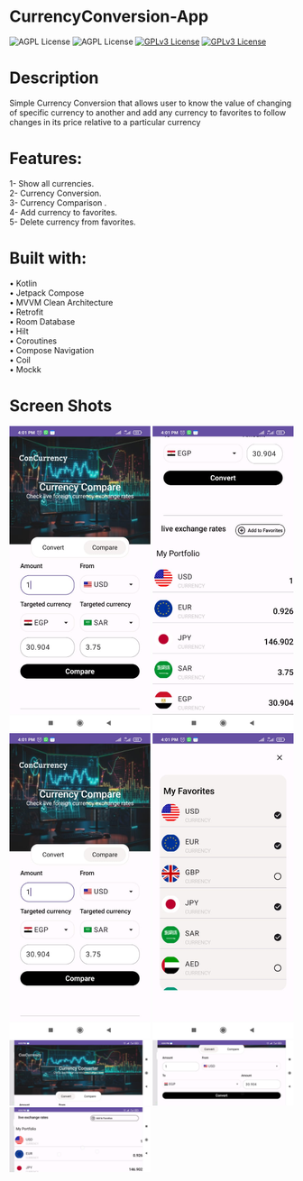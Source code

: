 # CurrencyConversion-App

![AGPL License](https://img.shields.io/badge/AndroidStudio-blue.svg) 
![AGPL License](https://img.shields.io/badge/Kotlin-blue.svg) 
[![GPLv3 License](https://img.shields.io/badge/minSdk-24-green.svg)](https://opensource.org/licenses/)
[![GPLv3 License](https://img.shields.io/badge/targetSdk-34-yellow.svg)](https://opensource.org/licenses/)

# Description
Simple Currency Conversion that allows user to know the value of changing of specific currency to another and add any currency to favorites to follow changes in its price relative to a particular currency

# Features:
1- Show all currencies.<br />
2- Currency Conversion.<br />
3- Currency Comparison .<br />
4- Add currency to favorites.<br />
5- Delete currency from favorites.<br />

# Built with:
• Kotlin<br />
• Jetpack Compose<br />
• MVVM Clean Architecture<br />
• Retrofit<br />
• Room Database<br />
• Hilt<br />
• Coroutines<br />
• Compose Navigation<br />
• Coil<br />
• Mockk<br />

# Screen Shots
<img src = "screenshots/photo0.jpg" width = "250">
<img src = "screenshots/photo1.jpg" width = "250">
<img src = "screenshots/photo2.jpg" width = "250">
<img src = "screenshots/photo3.jpg" width = "250">
<img src = "screenshots/photo4.jpg" width = "250">
<img src = "screenshots/photo5.jpg" width = "250">
<img src = "screenshots/photo6.jpg" width = "250">
